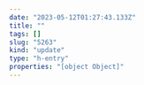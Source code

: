 ```yaml
---
date: "2023-05-12T01:27:43.133Z"
title: ""
tags: []
slug: "5263"
kind: "update"
type: "h-entry"
properties: "[object Object]"
---
```

